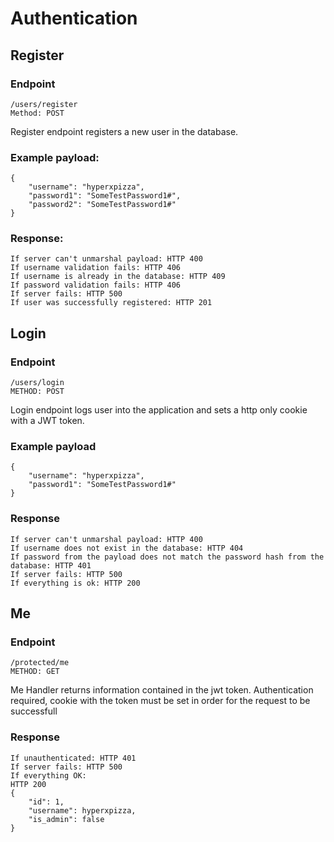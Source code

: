 # Authentication


## Register

### Endpoint
```
/users/register
Method: POST
```

Register endpoint registers a new user in the database.
### Example payload:
```
{
    "username": "hyperxpizza",
    "password1": "SomeTestPassword1#",
    "password2": "SomeTestPassword1#"
}
```

### Response:
```
If server can't unmarshal payload: HTTP 400
If username validation fails: HTTP 406
If username is already in the database: HTTP 409
If password validation fails: HTTP 406
If server fails: HTTP 500
If user was successfully registered: HTTP 201
```

## Login

### Endpoint
```
/users/login
METHOD: POST
```

Login endpoint logs user into the application and sets a http only cookie with a JWT token.

### Example payload
```
{
    "username": "hyperxpizza",
    "password1": "SomeTestPassword1#"
}
```

### Response
```
If server can't unmarshal payload: HTTP 400
If username does not exist in the database: HTTP 404
If password from the payload does not match the password hash from the database: HTTP 401
If server fails: HTTP 500
If everything is ok: HTTP 200
```

## Me

### Endpoint
```
/protected/me
METHOD: GET
```
Me Handler returns information contained in the jwt token.
Authentication required, cookie with the token must be set in order for the request to be successfull

### Response
```
If unauthenticated: HTTP 401
If server fails: HTTP 500
If everything OK: 
HTTP 200
{
    "id": 1,
    "username": hyperxpizza,
    "is_admin": false
}
```